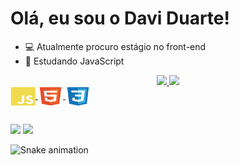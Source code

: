 # Olá, eu sou o Davi Duarte!

- 💻 Atualmente procuro estágio no front-end
- 📕 Estudando JavaScript

<div align="center">
  <a href="https://github.com/ODaviDuarte">
  <img height="180em" src="https://github-readme-stats.vercel.app/api?username=ODaviDuarte&show_icons=true&theme=dark&include_all_commits=true&count_private=true"/>
  <img height="120em" src="https://github-readme-stats.vercel.app/api/top-langs/?username=ODaviDuarte&layout=compact&langs_count=7&theme=dark"/>
</div>
   <img align="center" alt="Rafa-Js" height="30" width="40" src="https://raw.githubusercontent.com/devicons/devicon/master/icons/javascript/javascript-plain.svg">
  <img align="center" alt="Rafa-HTML" height="30" width="40" src="https://raw.githubusercontent.com/devicons/devicon/master/icons/html5/html5-original.svg">
  <img align="center" alt="Rafa-CSS" height="30" width="40" src="https://raw.githubusercontent.com/devicons/devicon/master/icons/css3/css3-original.svg">
  <link rel="stylesheet" href="https://cdn.jsdelivr.net/gh/devicons/devicon@v2.15.1/devicon.min.css">
          
  
  ##
  
  <div> 
  <a href = "mailto:davi9126@gmail.com"><img src="https://img.shields.io/badge/-Gmail-%23333?style=for-the-badge&logo=gmail&logoColor=white" target="_blank"></a>
  <a href="https://www.linkedin.com/in/odaviduarte-45875016a" target="_blank"><img src="https://img.shields.io/badge/-LinkedIn-%230077B5?style=for-the-badge&logo=linkedin&logoColor=white" target="_blank"></a> 
 
  ![Snake animation](https://github.com/ODaviDuarte/ODaviDuarte/blob/output/github-contribution-grid-snake.svg)
 
</div>
